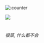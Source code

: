 ![:counter](https://moe-counter.sakuras.in/get/@coin233?theme=rule34&length=5)

<!-- ![LC](https://raw.githubusercontent.com/Coin-233/Coin-233/refs/heads/main/LC%20YJ-RL-ES.svg) -->

<a href="https://bgm.tv/group/topic/406820" target="_blank">
  <img src="https://img.shields.io/badge/LC-YJ_RL_ES-pink?logo=data:image/png;base64,iVBORw0KGgoAAAANSUhEUgAAACAAAAAgCAYAAABzenr0AAAACXBIWXMAAAsTAAALEwEAmpwYAAAAe0lEQVR4nO2XMQ7AMAgD/f9n1fK/umZBCi0ohORmJp+DCJCPABALIYAHJ6NBwRIdHBT00CEjUite7/znSK14vfM1kTO68LbTGd1e8VrMtDdVByfa21uHghZLiIKoRbQXcjY8dednv5TeOkLgDx310b1wKqF7w1dCR/xqX/vedvz3i858AAAAAElFTkSuQmCC&labelColor=f09199"></a>

#
_很菜, 什么都不会_

